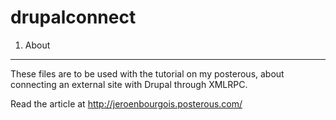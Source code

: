 drupalconnect
=============

1. About
--------
These files are to be used with the tutorial on my posterous, about connecting an external site with Drupal through XMLRPC.

Read the article at <http://jeroenbourgois.posterous.com/>
